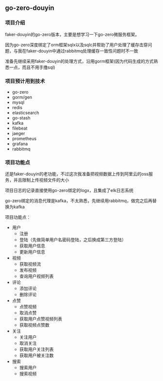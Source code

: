 ## go-zero-douyin
### 项目介绍
faker-douyin的go-zero版本，主要是想学习一下go-zero微服务框架。

因为go-zero深度绑定了orm框架sqlx以及sqlc并帮助了用户处理了缓存击穿问题，与我在faker-douyin中通过rabbitmq处理缓存一致性问题时不一致

准备先继续采用faker-douyin的处理方式，沿用gorm框架(因为代码生成的方式熟悉一点，而且不用手撸sql)

### 项目预计用到技术
- go-zero
- gorm/gen
- mysql
- redis
- elasticsearch
- go-stash
- kafka
- filebeat
- jaeger
- prometheus
- grafana
- rabbitmq

### 项目功能点
还是faker-douyin的老功能，不过这次我准备把视频数据上传到阿里云的oss服务，并且限制上传视频文件的大小

项目日志的记录直接使用go-zero绑定的logx，且集成了elk日志系统

go-zero绑定的消息代理是kafka，不太熟悉，先继续用rabbitmq，做完之后再替换为kafka

项目功能点：
- 用户
    - 注册
    - 登陆（先做简单用户名密码登陆，之后换成第三方登陆）
    - 获取用户信息
    - 更新用户信息
- 视频
    - 获取视频流
    - 发布视频
    - 查询用户视频列表
- 评论
    - 添加评论
    - 删除评论
- 点赞
    - 点赞视频
    - 取消点赞
    - 获取用户点赞视频列表
    - 获取视频点赞数
- 关注
    - 关注用户
    - 取消关注
    - 获取用户关注列表
    - 获取用户被关注数
- 搜索
    - 搜索用户
    - 搜索视频
